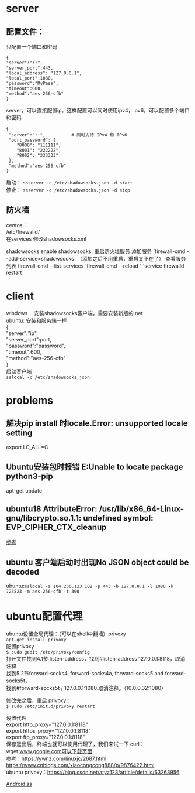 # server
## 配置文件：  
只配置一个端口和密码  
```
{
"server":"::",
"server_port":443,
"local_address": "127.0.0.1",
"local_port":1080,
"password":"MyPass",
"timeout":600,
"method":"aes-256-cfb"
} 
```

server，可以直接配置ip。这样配置可以同时使用ipv4，ipv6，可以配置多个端口和密码  
```
{
 "server":"::",          # 同时支持 IPv4 和 IPv6
 "port_password": {
    "8000": "111111",
    "8001": "222222",
    "8002": "333333"
 },
 "method":"aes-256-cfb"
}
```

启动： `ssserver -c /etc/shadowsocks.json -d start`  
停止： `ssserver -c /etc/shadowsocks.json -d stop`  

## 防火墙  
centos：  
/etc/firewalld/  
在services 修改shadowsocks.xml  
<?xml version="1.0" encoding="utf-8"?>
<service>
  <short>shadowsocks</short>  
  <description>enable shadowsocks.</description>  
  <port protocol="tcp" port="8000"/>  
  <port protocol="tcp" port="443"/>  
  <port protocol="tcp" port="1080"/>  
</service>
重启防火墙服务
添加服务  `firewall-cmd --add-service=shadowsocks`   （添加之后不用重启，重启又不在了）  
查看服务列表 firewall-cmd --list-services  
`firewall-cmd --reload ` 
`service firewalld restart` 

# client
windows： 安装shadowsocks客户端，需要安装新版的.net  
ubuntu:  安装和服务端一样  
 {  
   "server":"ip",  
   "server_port":port,  
   "password":"password",  
   "timeout":600,  
   "method":"aes-256-cfb"  
 }  
启动客户端  
`sslocal -c /etc/shadowsocks.json`  


# problems
## 解决pip install 时locale.Error: unsupported locale setting  
export LC_ALL=C   
## Ubuntu安装包时报错 E:Unable to locate package python3-pip    
apt-get update  
## ubuntu18 AttributeError: /usr/lib/x86_64-Linux-gnu/libcrypto.so.1.1: undefined symbol: EVP_CIPHER_CTX_cleanup
[参考](https://wangxin1248.github.io/linux/2018/04/ubuntu-install-shadowsocks.html)
## ubuntu 客户端启动时出现No JSON object could be decoded  
ubuntu:`sslocal -s 104.236.123.102 -p 443 -b 127.0.0.1 -l 1080 -k 723523 -m aes-256-cfb -t 300`
 
# ubuntu配置代理  
ubuntu设置全局代理：（可以在shell中翻墙）privoxy  
`apt-get install privoxy`  
配置privoxy  
`$ sudo gedit /etc/privoxy/config`  
 打开文件找到4.1节 listen-address，找到#listen-address 127.0.0.1:8118，取消注释  
找到5.2节forward-socks4, forward-socks4a, forward-socks5 and forward-socks5t，  
找到#forward-socks5t / 127.0.0.1:1080.取消注释。（10.0.0.32:1080）  

修改完之后，重启 privoxy：  
`$ sudo /etc/init.d/privoxy restart`  

设置代理  
export http_proxy="127.0.0.1:8118"  
export https_proxy="127.0.0.1:8118"  
export ftp_proxy="127.0.0.1:8118"  
保存退出后，终端也就可以使用代理了，我们来试一下 curl：  
wget www.google.com可以下载页面  
参考：https://ywnz.com/linuxjc/2687.html  
https://www.cnblogs.com/xiaocongcong888/p/9876422.html  
ubuntu   privoxy：https://blog.csdn.net/atyz123/article/details/63263956


[Android ss](http://github.com/shadowsocks/shadowsocks-android/releases)


